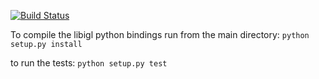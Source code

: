 [![Build Status](https://travis-ci.com/geometryprocessing/libigl-python-bindings.svg?branch=master)](https://travis-ci.com/geometryprocessing/libigl-python-bindings)

To compile the libigl python bindings run from the main directory:
`
python setup.py install
`

to run the tests:
`
python setup.py test
`
